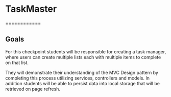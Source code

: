 # TaskMaster
============

## Goals
For this checkpoint students will be responsible for creating a task manager, where users can create multiple lists each with multiple items to complete on that list.

They will demonstrate their understanding of the MVC Design pattern by completing this process utilizing services, controllers and models. In addition students will be able to persist data into local storage that will be retrieved on page refresh.
